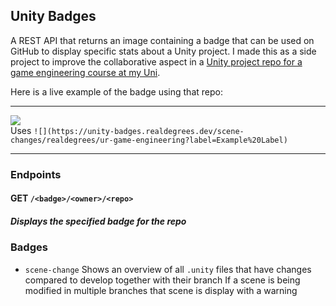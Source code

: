 ## Unity Badges

A REST API that returns an image containing a badge that can be used on GitHub to display specific stats about a Unity project.
I made this as a side project to improve the collaborative aspect in a [Unity project repo for a game engineering course at my Uni](https://github.com/realdegrees/ur-game-engineering).

Here is a live example of the badge using that repo:
<hr> 

![](https://unity-badges.realdegrees.dev/scene-changes/realdegrees/ur-game-engineering?label=Example%20Label)  
Uses `![](https://unity-badges.realdegrees.dev/scene-changes/realdegrees/ur-game-engineering?label=Example%20Label)`  

<hr> 

### Endpoints

#### GET `/<badge>/<owner>/<repo>`
##### Displays the specified badge for the repo


### Badges
 - `scene-change`
 Shows an overview of all `.unity` files that have changes compared to develop together with their branch
 If a scene is being modified in multiple branches that scene is display with a warning

